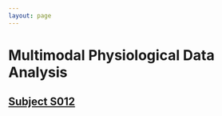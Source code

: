 ```yaml
---
layout: page
---
```


# Multimodal Physiological Data Analysis

## [Subject S012](./data/s012/README.md)

